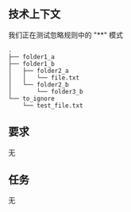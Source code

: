 ## 技术上下文

我们正在测试忽略规则中的 "**" 模式

```
.
├── folder1_a
├── folder1_b
│   ├── folder2_a
│   │   └── file.txt
│   └── folder2_b
│       └── folder3_b
└── to_ignore
    └── test_file.txt

```

## 要求

无

## 任务

无